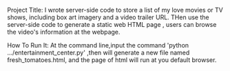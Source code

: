 Project Title:
	I wrote server-side code to store a list of my love movies or TV shows,
	including box art imagery and a video trailer URL.
	THen use the server-side code to generate a static web HTML page ,
	users can browse the video's information at the webpage.


How To Run It:
	At the command line,input the command 'python .../entertainment_center.py'
	,then will generate a new file named   fresh_tomatoes.html, and the page of html 
	will run at you default browser.
